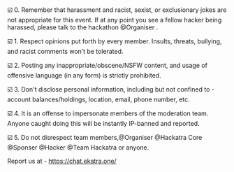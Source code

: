 ☑️ 0. Remember that harassment and racist, sexist, or exclusionary jokes are not appropriate for this event. If at any point you see a fellow hacker being harassed, please talk to the  hackathon @Organiser .

☑️ 1. Respect opinions put forth by every member. Insults, threats, bullying, and racist comments won’t be tolerated. 

☑️ 2. Posting any inappropriate/obscene/NSFW content, and usage of offensive language (in any form) is strictly prohibited.

☑️ 3. Don't disclose personal information, including but not confined to - account balances/holdings, location, email, phone number, etc.

☑️ 4. It is an offense to impersonate members of the moderation team. Anyone caught doing this will be instantly IP-banned and reported.

☑️ 5. Do not disrespect team members,@Organiser @Hackatra Core @Sponser @Hacker @Team Hackatra or anyone. 

Report us at - https://chat.ekatra.one/
